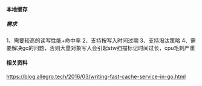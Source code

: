 #### 本地缓存

##### 需求
1、需要较高的读写性能+命中率
2、支持按写入时间过期
3、支持淘汰策略
4、需要解决gc的问题，否则大量对象写入会引起stw扫描标记时间过长，cpu毛刺严重

#### 相关资料
https://blog.allegro.tech/2016/03/writing-fast-cache-service-in-go.html